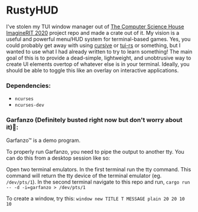 # RustyHUD

I've stolen my TUI window manager out of [The Computer Science House ImagineRIT 2020](https://github.com/ComputerScienceHouse/altctrl) project repo and made a crate out of it. My vision is a useful and powerful menu/HUD system for terminal-based games. Yes, you could probably get away with using [cursive](https://github.com/gyscos/cursive) or [tui-rs](https://github.com/fdehau/tui-rs) or something, but I wanted to use what I had already written to try to learn something! The main goal of this is to provide a dead-simple, lightweight, and unobtrusive way to create UI elements overtop of whatever else is in your terminal. Ideally, you should be able to toggle this like an overlay on interactive applications.

### Dependencies:

 - `ncurses`
 - `ncurses-dev`

### Garfanzo (Definitely busted right now but don't worry about it):
Garfanzo™ is a demo program.

To properly run Garfanzo, you need to pipe the output to another tty. You can do this from a desktop session like so:

Open two terminal emulators.
In the first terminal run the tty command. This command will return the tty device of the terminal emulator (eg. `/dev/pts/1`).
In the second terminal navigate to this repo and run,
 `cargo run -- -d -i=garfanzo > /dev/pts/1`

 To create a window, try this: `window new TITLE T MESSAGE plain 20 20 10 10`

